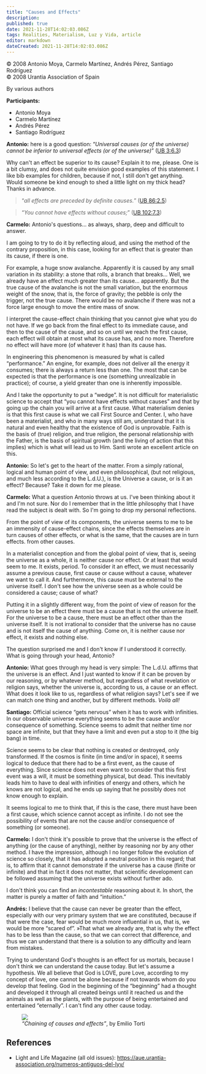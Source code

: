 ```yaml
---
title: "Causes and Effects"
description: 
published: true
date: 2021-11-28T14:02:03.086Z
tags: Realities, Materialism, Luz y Vida, article
editor: markdown
dateCreated: 2021-11-28T14:02:03.086Z
---
```


<p class="v-card v-sheet theme--light gray lighten-3 px-2">© 2008 Antonio Moya, Carmelo Martínez, Andrés Pérez, Santiago Rodríguez<br>© 2008 Urantia Association of Spain</p>



By various authors

**Participants:**

- Antonio Moya
- Carmelo Martínez
- Andrés Pérez
- Santiago Rodríguez

**Antonio:** here is a good question: “_Universal causes (or of the universe) cannot be inferior to universal effects (or of the universe)_” ([UB 3:6.3](/en/The_Urantia_Book/3#p6_3))

Why can't an effect be superior to its cause? Explain it to me, please. One is a bit clumsy, and does not quite envision good examples of this statement. I like bib examples for children, because if not, I still don't get anything. Would someone be kind enough to shed a little light on my thick head? Thanks in advance.

> “_all effects are preceded by definite causes._” ([UB 86:2.5](/en/The_Urantia_Book/86#p2_5))

> “_You cannot have effects without causes;_” ([UB 102:7.3](/en/The_Urantia_Book/102#p7_3))

**Carmelo:** Antonio's questions... as always, sharp, deep and difficult to answer.

I am going to try to do it by reflecting aloud, and using the method of the contrary proposition, in this case, looking for an effect that is greater than its cause, if there is one.

For example, a huge snow avalanche. Apparently it is caused by any small variation in its stability: a stone that rolls, a branch that breaks... Well, we already have an effect much greater than its cause... apparently. But the true cause of the avalanche is not the small variation, but the enormous weight of the snow, that is, the force of gravity; the pebble is only the trigger, not the true cause. There would be no avalanche if there was not a force large enough to move the entire mass of snow.

I interpret the cause-effect chain thinking that you cannot give what you do not have. If we go back from the final effect to its immediate cause, and then to the cause of the cause, and so on until we reach the first cause, each effect will obtain at most what its cause has, and no more. Therefore no effect will have more (of whatever it has) than its cause has.

In engineering this phenomenon is measured by what is called “performance.” An engine, for example, does not deliver all the energy it consumes; there is always a return less than one. The most that can be expected is that the performance is one (something unrealizable in practice); of course, a yield greater than one is inherently impossible.

And I take the opportunity to put a “wedge”. It is not difficult for materialistic science to accept that “you cannot have effects without causes” and that by going up the chain you will arrive at a first cause. What materialism denies is that this first cause is what we call First Source and Center. I, who have been a materialist, and who in many ways still am, understand that it is natural and even healthy that the existence of God is unprovable. Faith is the basis of (true) religion, and true religion, the personal relationship with the Father, is the basis of spiritual growth (and the living of action that this implies) which is what will lead us to Him. Santi wrote an excellent article on this.

**Antonio:** So let's get to the heart of the matter. From a simply rational, logical and human point of view, and even philosophical, (but not religious, and much less according to the L.d.U.), is the Universe a cause, or is it an effect? Because? Take it down for me please.

**Carmelo:** What a question Antonio throws at us. I've been thinking about it and I'm not sure. Nor do I remember that in the little philosophy that I have read the subject is dealt with. So I'm going to drop my personal reflections.

From the point of view of its components, the universe seems to me to be an immensity of cause-effect chains, since the effects themselves are in turn causes of other effects, or what is the same, that the causes are in turn effects. from other causes.

In a materialist conception and from the global point of view, that is, seeing the universe as a whole, it is neither cause nor effect. Or at least that would seem to me. It exists, period. To consider it an effect, we must necessarily assume a previous cause, first cause or cause without a cause, whatever we want to call it. And furthermore, this cause must be external to the universe itself. I don't see how the universe seen as a whole could be considered a cause; cause of what?

Putting it in a slightly different way, from the point of view of reason for the universe to be an effect there must be a cause that is not the universe itself. For the universe to be a cause, there must be an effect other than the universe itself. It is not irrational to consider that the universe has no cause and is not itself the cause of anything. Come on, it is neither cause nor effect, it exists and nothing else.

The question surprised me and I don't know if I understood it correctly. What is going through your head, Antonio?

**Antonio:** What goes through my head is very simple: The L.d.U. affirms that the universe is an effect. And I just wanted to know if it can be proven by our reasoning, or by whatever method, but regardless of what revelation or religion says, whether the universe is, according to us, a cause or an effect. What does it look like to us, regardless of what religion says? Let's see if we can match one thing and another, but by different methods. _Voilà all!_

**Santiago:** Official science “gets nervous” when it has to work with infinities. In our observable universe everything seems to be the cause and/or consequence of something. Science seems to admit that neither time nor space are infinite, but that they have a limit and even put a stop to it (the big bang) in time.

Science seems to be clear that nothing is created or destroyed, only transformed. If the cosmos is finite (in time and/or in space), it seems logical to deduce that there had to be a first event, as the cause of everything. Since science does not even want to consider that this first event was a will, it must be something physical, but dead. This inevitably leads him to have to deal with infinities of energy and others, which he knows are not logical, and he ends up saying that he possibly does not know enough to explain.

It seems logical to me to think that, if this is the case, there must have been a first cause, which science cannot accept as infinite. I do not see the possibility of events that are not the cause and/or consequence of something (or someone).

**Carmelo:** I don't think it's possible to prove that the universe is the effect of anything (or the cause of anything), neither by reasoning nor by any other method. I have the impression, although I no longer follow the evolution of science so closely, that it has adopted a neutral position in this regard; that is, to affirm that it cannot demonstrate if the universe has a cause (finite or infinite) and that in fact it does not matter, that scientific development can be followed assuming that the universe exists without further ado.

I don't think you can find an _incontestable_ reasoning about it. In short, the matter is purely a matter of faith and “intuition.”

**Andrés:** I believe that the cause can never be greater than the effect, especially with our very primary system that we are constituted, because if that were the case, fear would be much more influential in us, that is, we would be more “scared of”. »That what we already are, that is why the effect has to be less than the cause, so that we can correct that difference, and thus we can understand that there is a solution to any difficulty and learn from mistakes.

Trying to understand God's thoughts is an effect for us mortals, because I don't think we can understand the cause today. But let's assume a hypothesis. We all believe that God is LOVE, pure Love, according to my concept of love, one cannot be alone because if not towards whom do you develop that feeling. God in the beginning of the “beginning” had a thought and developed it through all created beings until it reached us and the animals as well as the plants, with the purpose of being entertained and entertained “eternally”. I can't find any other cause today.

<figure id="Figure_1" class="image urantiapedia">
<img src="/image/article/Luz_y_Vida/LyV14/02.jpg">
<figcaption><em>“Chaining of causes and effects”</em>, by Emilio Torti</figcaption>
</figure>

## References

- Light and Life Magazine (all old issues): https://aue.urantia-association.org/numeros-antiguos-del-lyv/



